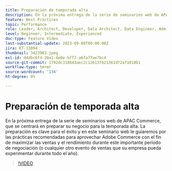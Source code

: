 ```yaml
---
title: Preparación de temporada alta
description: En la próxima entrega de la serie de seminarios web de APAC Commerce, que se centrará en preparar su negocio para la temporada alta. La preparación es clave para el éxito y en este seminario web le guiaremos por las prácticas recomendadas para aprovechar Adobe Commerce con el fin de maximizar las ventas y el rendimiento durante este importante período de negociación (o cualquier otro evento de ventas que su empresa pueda experimentar durante todo el año).
feature: Best Practices
topic: Performance
role: Leader, Architect, Developer, Data Architect, Data Engineer, Admin, User
level: Beginner, Intermediate, Experienced
doc-type: Feature Video
last-substantial-update: 2023-09-08T00:00:00Z
jira: KT-13894
thumbnail: 3423983.jpeg
exl-id: d4dbc6fd-20a1-4e0e-bff7-a6fa77ae7bc4
source-git-commit: 1792dc318643aec2c12613f621361d72a7a918b1
workflow-type: tm+mt
source-wordcount: '134'
ht-degree: 0%

---
```


# Preparación de temporada alta

En la próxima entrega de la serie de seminarios web de APAC Commerce, que se centrará en preparar su negocio para la temporada alta. La preparación es clave para el éxito y en este seminario web le guiaremos por las prácticas recomendadas para aprovechar Adobe Commerce con el fin de maximizar las ventas y el rendimiento durante este importante período de negociación (o cualquier otro evento de ventas que su empresa pueda experimentar durante todo el año).

>[!VIDEO](https://video.tv.adobe.com/v/3423983/?learn=on)
